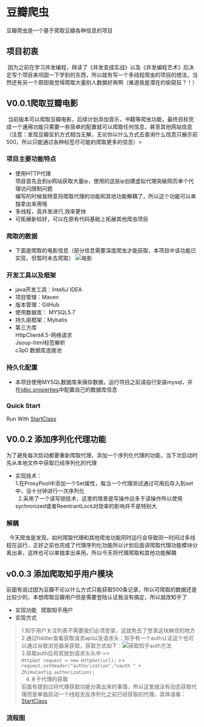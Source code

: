 # 豆瓣爬虫

豆瓣爬虫是一个基于爬取豆瓣各种信息的项目

## 项目初衷
  因为之前在学习并发编程，拜读了《并发变成实战》以及《并发编程艺术》后决定写个项目来巩固一下学到的东西，所以就有写一个多线程爬虫的项目的想法，当然还有另一个原因我觉得爬取大量别人数据好爽啊（难道我是潜在的偷窥狂？！）
## V0.0.1爬取豆瓣电影
  当前版本可以爬取豆瓣电影，后续计划添加音乐，书籍等爬虫功能，最终目标完成一个通用功能只需要一些简单的配置就可以爬取任何信息，甚至其他网站信息（注意：发现豆瓣反扒方式相当无解，无论你以什么方式去查询什么信息只展示前500，所以只能通过各种标签尽可能的爬取更多的信息）>
### 项目主要功能特点
 * 使用HTTP代理
     <br>项目首先会到ip网站获取大量ip，使用的这些ip创建虚拟代理突破网页单个代理访问限制问题
     <br>编写的时候我特意将爬取代理的功能和其他功能解耦了，所以这个功能可以单独拿出来用哦
 * 多线程，高并发进行,效率更快
 * 可拓展新较好，可以在原有代码基础上拓展其他爬虫项目
     
### 爬取的数据
 * 下面是爬取的电影信息（部分信息需要深度爬虫才能获取，本项目中该功能已实现，但暂时未去爬取）
![电影](https://github.com/shanyao19940801/douban-spider/blob/master/douban-spider/src/main/resources/img/movedata.PNG "豆瓣电影数据示例")
### 开发工具以及框架
 * java开发工具：IntelliJ IDEA
 * 项目管理：Maven
 * 版本管理：GitHub
 * 使用数据库： MYSQL5.7
 * 持久层框架：Mybatis
 * 第三方库
    <br>HttpClient4.5-网络请求
    <br>Jsoup-html标签解析
    <br>c3p0 数据库连接池
### 持久化配置
 * 本项目使用MYSQL数据库来保存数据，运行项目之前请自行安装mysql，并在[jdbc.properties](https://github.com/shanyao19940801/douban-spider/blob/master/douban-spider/src/main/resources/jdbc.properties)中配置自己的数据库信息
 
### Quick Start
Run With [StartClass](https://github.com/shanyao19940801/douban-spider/blob/master/douban-spider/src/main/java/com.yao/douban/StartClass.java)

## V0.0.2 添加序列化代理功能
 为了避免每次启动都要重新爬取代理，添加一个序列化代理的功能，当下次启动时先从本地文件中获取已经序列化的代理
 * 实现技术：
   <br>1.在ProxyPool中添加一个Set属性，每当一个代理测试通过可用后存入到set中，没十分钟进行一次序列化<br>
   2.采用了一个读写锁技术，这里的情景是写操作远多于读操作所以使用sychronized或者ReentrantLock对效率的影响并不是特别大 <br>
### 解耦
   今天爬虫是发现，如何爬取代理和其他爬虫功能同时运行会导致同一时间过多线程在运行，正好之前也完成了代理序列化功能所以计划后面讲爬取代理功能模块分离出来，这样也可以单独拿出来用。所以今天将代理爬取和其他功能解耦
## v0.0.3 添加爬取知乎用户模块
 前面有说过因为豆瓣不论以什么方式只能获取500条记录，所以可爬取的数据还是比较少的，本想爬取豆瓣用户但是需要登陆认证我没有搞定，所以就改知乎了
 
 * 实现功能
   爬取知乎用户
 * 实现方式
  <br>
>1.知乎用户关注列表不需要我们必须登录，这就免去了登录这块麻烦的地方<br>
>2.通过fiddler查看获取请求api以及请求头；知乎有一个auth认证这个也可以通过谷歌浏览器来获取，获取方式如下：![获取知乎auth方法](https://github.com/shanyao19940801/douban-spider/blob/master/douban-spider/src/main/resources/img/getauth.PNG "获取知乎auth")<br>
>3.获取auth后将其放到请求头头中
       >><br>`HttpGet request = new HttpGet(url);`
       >><br>`request.setHeader("authorization","oauth " + ZhiHuConfig.authorization);`
        <br>
    4.关于代理的获取
     <br>前面有提到过将代理获取功能分离出来的事情，所以这里就没有动态获取代理而是单独启动一个线程去反序列化之前已经获取的代理，具体请看：
     [StartClass](https://github.com/shanyao19940801/douban-spider/blob/master/douban-spider/src/main/java/com/yao/spider/zhihu/task/ZhiHuUserListTask.java)
### 流程图
